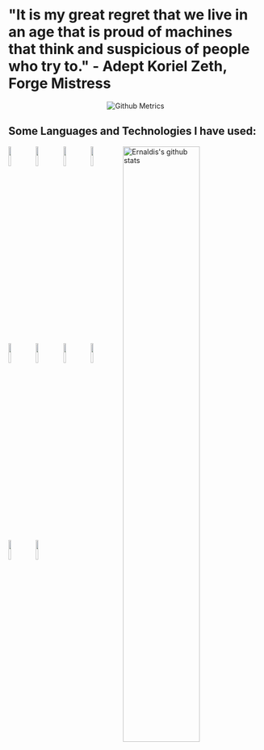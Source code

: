 # "It is my great regret that we live in an age that is proud of machines that think and suspicious of people who try to." - Adept Koriel Zeth, Forge Mistress 

<p align="center">
  
<img src="https://metrics.lecoq.io/Ernaldis" alt="Github Metrics">

</p>

## Some Languages and Technologies I have used:

<p>
    <img width="55%" align="right" alt="Ernaldis's github stats" src="https://github-readme-stats.vercel.app/api?username=Ernaldis&show_icons=true&hide_border=true&title_color=fff&icon_color=79ff97&text_color=9f9f9f&bg_color=151515" />
  </a>
  <img width="10%" src="https://www.vectorlogo.zone/logos/linux/linux-ar21.svg">
  <img width="10%" src="https://www.vectorlogo.zone/logos/gnu_bash/gnu_bash-ar21.svg">
  <img width="10%" src="https://www.vectorlogo.zone/logos/git-scm/git-scm-ar21.svg">
  <img width="10%" src="https://www.vectorlogo.zone/logos/github/github-ar21.svg">
  <img width="10%" src="https://www.vectorlogo.zone/logos/travis-ci/travis-ci-ar21.svg">
  <img width="10%" src="https://www.vectorlogo.zone/logos/python/python-ar21.svg">
  <img width="10%" src="https://www.vectorlogo.zone/logos/haskell/haskell-ar21.svg">
  <img width="10%" src="https://www.vectorlogo.zone/logos/kubernetes/index.html">
  <img width="10%" src="https://www.vectorlogo.zone/logos/docker/index.html">
  <img width="10%" src="https://www.vectorlogo.zone/logos/rust-lang/index.html">
</p>
